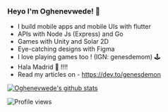### Heyo I'm Oghenevwede! 🤡
  - I build mobile apps and mobile UIs with flutter 
  - APIs with Node Js (Express) and Go
  - Games with Unity and Solar 2D
  - Eye-catching designs with Figma
- I love playing games too ! (IGN: genesdemom) 🕹️
- Hala Madrid 💙 !!!!
- Read my articles on - https://dev.to/genesdemon


[![Oghenevwede's github stats](https://github-readme-stats.vercel.app/api?username=Genesdemon)](https://github.com/anuraghazra/github-readme-stats)

![Profile views](https://gpvc.arturio.dev/Genesdemon) 

<!--
**GENESDEMON/Genesdemon** is a ✨ _special_ ✨ repository because its `README.md` (this file) appears on your GitHub profile.
![Anurag's github stats](https://github-readme-stats.vercel.app/api?username=Genesdemon&count_private=true&show_icons=true&theme=dark)
[![Top Langs](https://github-readme-stats.vercel.app/api/top-langs/?username=Genesdemon)](https://github.com/anuraghazra/github-readme-stats)
Here are some ideas to get you started:

- 🔭 I’m currently working on ...
- 🌱 I’m currently learning ...
- 👯 I’m looking to collaborate on ...
- 🤔 I’m looking for help with ...
- 💬 Ask me about ...
- 📫 How to reach me: ...
- 😄 Pronouns: ...
- ⚡ Fun fact: ...
-->

